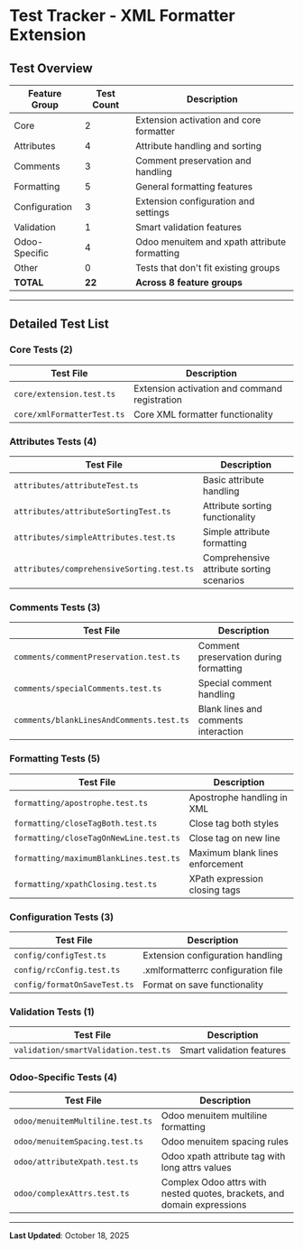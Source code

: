 # Test Tracker - XML Formatter Extension

## Test Overview

| Feature Group | Test Count | Description |
|---------------|------------|-------------|
| Core | 2 | Extension activation and core formatter |
| Attributes | 4 | Attribute handling and sorting |
| Comments | 3 | Comment preservation and handling |
| Formatting | 5 | General formatting features |
| Configuration | 3 | Extension configuration and settings |
| Validation | 1 | Smart validation features |
| Odoo-Specific | 4 | Odoo menuitem and xpath attribute formatting |
| Other | 0 | Tests that don't fit existing groups |
| **TOTAL** | **22** | **Across 8 feature groups** |

---

## Detailed Test List

### Core Tests (2)
| Test File | Description |
|-----------|-------------|
| `core/extension.test.ts` | Extension activation and command registration |
| `core/xmlFormatterTest.ts` | Core XML formatter functionality |

### Attributes Tests (4)
| Test File | Description |
|-----------|-------------|
| `attributes/attributeTest.ts` | Basic attribute handling |
| `attributes/attributeSortingTest.ts` | Attribute sorting functionality |
| `attributes/simpleAttributes.test.ts` | Simple attribute formatting |
| `attributes/comprehensiveSorting.test.ts` | Comprehensive attribute sorting scenarios |

### Comments Tests (3)
| Test File | Description |
|-----------|-------------|
| `comments/commentPreservation.test.ts` | Comment preservation during formatting |
| `comments/specialComments.test.ts` | Special comment handling |
| `comments/blankLinesAndComments.test.ts` | Blank lines and comments interaction |

### Formatting Tests (5)
| Test File | Description |
|-----------|-------------|
| `formatting/apostrophe.test.ts` | Apostrophe handling in XML |
| `formatting/closeTagBoth.test.ts` | Close tag both styles |
| `formatting/closeTagOnNewLine.test.ts` | Close tag on new line |
| `formatting/maximumBlankLines.test.ts` | Maximum blank lines enforcement |
| `formatting/xpathClosing.test.ts` | XPath expression closing tags |

### Configuration Tests (3)
| Test File | Description |
|-----------|-------------|
| `config/configTest.ts` | Extension configuration handling |
| `config/rcConfig.test.ts` | .xmlformatterrc configuration file |
| `config/formatOnSaveTest.ts` | Format on save functionality |

### Validation Tests (1)
| Test File | Description |
|-----------|-------------|
| `validation/smartValidation.test.ts` | Smart validation features |

### Odoo-Specific Tests (4)
| Test File | Description |
|-----------|-------------|
| `odoo/menuitemMultiline.test.ts` | Odoo menuitem multiline formatting |
| `odoo/menuitemSpacing.test.ts` | Odoo menuitem spacing rules |
| `odoo/attributeXpath.test.ts` | Odoo xpath attribute tag with long attrs values |
| `odoo/complexAttrs.test.ts` | Complex Odoo attrs with nested quotes, brackets, and domain expressions |

---

**Last Updated**: October 18, 2025
